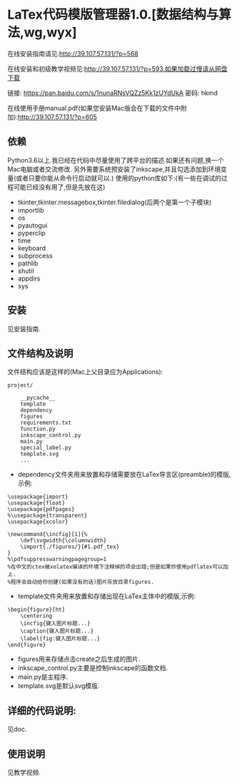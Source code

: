 # LaTex代码模版管理器1.0.[数据结构与算法,wg,wyx]

在线安装指南请见:http://39.107.57.131/?p=568

在线安装和初级教学视频见:http://39.107.57.131/?p=593.如果加载过慢请从网盘下载

链接: https://pan.baidu.com/s/1nunaRNsVQZz5Kk1zUYdUkA  密码: hkmd

在线使用手册manual.pdf(如果您安装Mac版会在下载的文件中附加):http://39.107.57.131/?p=605

## 依赖

Python3.6以上.我已经在代码中尽量使用了跨平台的描述.如果还有问题,换一个Mac电脑或者交流修改.
另外需要系统预安装了inkscape,并且勾选添加到环境变量(或者只要你能从命令行启动就可以.)
使用的python库如下:(有一些在调试的过程可能已经没有用了,但是先放在这)

* tkinter,tkinter.messagebox,tkinter.filedialog(后两个是第一个子模块)
* importlib
* os
* pyautogui
* pyperclip
* time
* keyboard
* subprocess
* pathlib
* shutil
* appdirs
* sys

## 安装

见安装指南.


## 文件结构及说明

文件结构应该是这样的(Mac上父目录应为Applications):
```
project/

    __pycache__
    template
    dependency
    figures
    requirements.txt
    function.py
    inkscape_control.py
    main.py
    special_label.py
    template.svg
    ...
```
* dependency文件夹用来放置和存储需要放在LaTex导言区(preamble)的模版,示例:

```
\usepackage{import}
\usepackage{float}
\usepackage{pdfpages}
%\usepackage{transparent}
\usepackage{xcolor}

\newcommand{\incfig}[1]{%
    \def\svgwidth{\columnwidth}
    \import{./figures/}{#1.pdf_tex}
}
%\pdfsuppresswarningpagegroup=1
%在中文的ctex被xelatex编译的环境下注释掉的项会出错;但是如果你使用pdflatex可以加上.
%程序会自动给你创建(如果没有的话)图片存放目录figures.
```
* template文件夹用来放置和存储出现在LaTex主体中的模版,示例:
```
\begin{figure}[ht]
    \centering
    \incfig{键入图片标题...}
    \caption{键入图片标题...}
    \label{fig:键入图片标题...}
\end{figure}
```
* figures用来存储点击create之后生成的图片.
* inkscape_control.py主要是控制inkscape的函数文档.
* main.py是主程序.
* template.svg是默认svg模版.


## 详细的代码说明:

见doc.


## 使用说明

见教学视频.

